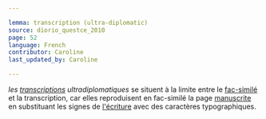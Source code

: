 ```yaml
---

lemma: transcription (ultra-diplomatic)
source: diorio_questce_2010
page: 52
language: French
contributor: Caroline
last_updated_by: Caroline

---
```


_les [transcriptions](transcription.html) ultradiplomatiques_ se situent à la limite entre le [fac-similé](facsimile.html) et la transcription, car elles reproduisent en fac-similé la page [manuscrite](manuscript.html) en substituant les signes de [l'écriture](writingProduct.html) avec des caractères typographiques.
